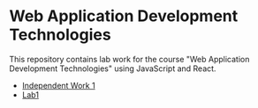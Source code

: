 # Web Application Development Technologies

This repository contains lab work for the course "Web Application Development Technologies" using JavaScript and React.

- [Independent Work 1](./IndependentWork1/README.md)
- [Lab1](./Lab1/README.md)